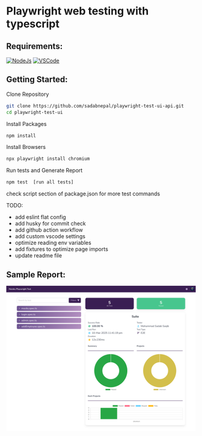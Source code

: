 # Playwright web testing with typescript

## Requirements:

[![NodeJs](https://img.shields.io/badge/-NodeJS-%23339933?logo=npm)](https://nodejs.org/en/download/)
[![VSCode](https://img.shields.io/badge/-Visual%20Studio%20Code-%233178C6?logo=visual-studio-code)](https://code.visualstudio.com/download)

## Getting Started:

Clone Repository

```bash
git clone https://github.com/sadabnepal/playwright-test-ui-api.git
cd playwright-test-ui
```

Install Packages
```bash
npm install
```

Install Browsers
```bash
npx playwright install chromium
```

Run tests and Generate Report

```bash
npm test  [run all tests]
```
check script section of package.json for more test commands


TODO:
- add eslint flat config
- add husky for commit check
- add github action workflow
- add custom vscode settings
- optimize reading env variables
- add fixtures to optimize page imports
- update readme file

## Sample Report:
![Ortoni-Report](./samples/ortoni-report.png)
